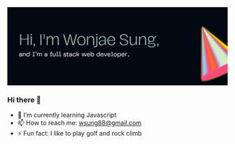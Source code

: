 <img width="800px" src="Banner.JPG" align="center" alt="GitHub Banner" />

### Hi there 👋

- 🌱 I’m currently learning Javascript
- 📫 How to reach me: wsung88@gmail.com
- ⚡ Fun fact: I like to play golf and rock climb


<!--
**CrimpyCode/CrimpyCode** is a ✨ _special_ ✨ repository because its `README.md` (this file) appears on your GitHub profile.

Here are some ideas to get you started:

- 🔭 I’m currently working on ...
- 🌱 I’m currently learning ...
- 👯 I’m looking to collaborate on ...
- 🤔 I’m looking for help with ...
- 💬 Ask me about ...
- 📫 How to reach me: ...
- 😄 Pronouns: ...
- ⚡ Fun fact: ...
-->
